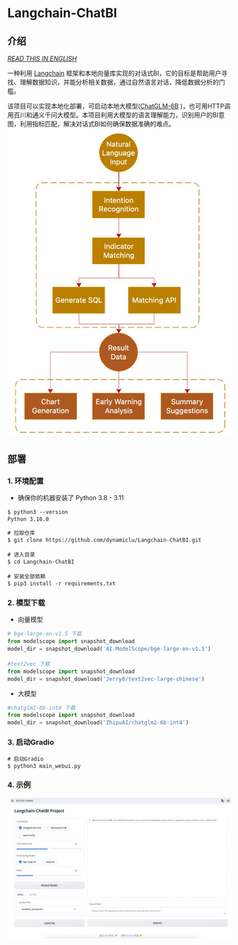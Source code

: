 # Langchain-ChatBI 

## 介绍
[_READ THIS IN ENGLISH_](README_en.md)

一种利用 [Langchain](https://github.com/hwchase17/langchain) 框架和本地向量库实现的对话式BI，它的目标是帮助用户寻找、理解数据知识，并能分析相关数据，通过自然语言对话，降低数据分析的门槛。

该项目可以实现本地化部署，可启动本地大模型([ChatGLM-6B](https://github.com/THUDM/ChatGLM-6B) )，也可用HTTP调用百川和通义千问大模型。本项目利用大模型的语言理解能力，识别用户的BI意图，利用指标匹配，解决对话式BI如何确保数据准确的难点。
![](img/introduce.png)
## 部署

### 1. 环境配置

+ 确保你的机器安装了 Python 3.8 - 3.11
```
$ python3 --version
Python 3.10.0
```

```shell
# 拉取仓库
$ git clone https://github.com/dynamiclu/Langchain-ChatBI.git

# 进入目录
$ cd Langchain-ChatBI

# 安装全部依赖
$ pip3 install -r requirements.txt 
```
### 2. 模型下载
   + 向量模型
    
```python
# bge-large-en-v1.5 下载
from modelscope import snapshot_download
model_dir = snapshot_download('AI-ModelScope/bge-large-en-v1.5')

#text2vec 下载
from modelscope import snapshot_download
model_dir = snapshot_download('Jerry0/text2vec-large-chinese')
```
+ 大模型
```python
#chatglm2-6b-int4 下载
from modelscope import snapshot_download
model_dir = snapshot_download('ZhipuAI/chatglm2-6b-int4')
```

### 3. 启动Gradio
```shell
# 启动Gradio
$ python3 main_webui.py
```
### 4. 示例
![](img/example.png)